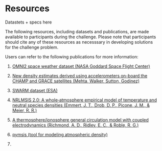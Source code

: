 # Resources

Datastets + specs here

The following resources, including datasets and publications, are made available to participants during the challenge. Please note that participants should cite any of these resources as necesssary in developing solutions for the challenge problem.

Users can refer to the following publications for more information:

1. [OMNI2 space weather dataset (NASA Goddard Space Flight Center)](https://omniweb.gsfc.nasa.gov/form/dx1.html)

2. [New density estimates derived using accelerometers on-board the CHAMP and GRACE satellites (Mehta, Walker, Sutton, Godinez)](https://www.researchgate.net/publication/311582400_New_density_estimates_derived_using_accelerometers_on-board_the_CHAMP_and_GRACE_satellites)

3. [SWARM dataset (ESA)](https://earth.esa.int/eogateway/missions/swarm)

4. [NRLMSIS 2.0: A whole‐atmosphere empirical model of temperature and neutral species densities (Emmert, J. T., Drob, D. P., Picone, J. M., & Meier, R. R.)](https://doi.org/10.1029/2020JA028532)

5. [A thermosphere/ionosphere general circulation model with coupled electrodynamics (Richmond, A. D., Ridley, E. C., & Roble, R. G.)](https://doi.org/10.1029/92GL00401)

4. [pymsis (tool for modeling atmospheric density)](https://pypi.org/project/pymsis/)

5. 
